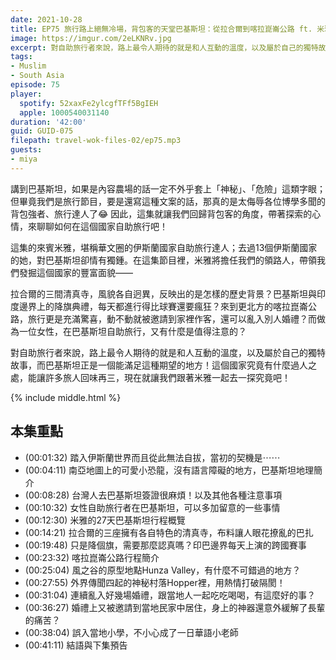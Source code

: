 ```yaml
---
date: 2021-10-28
title: EP75 旅行路上絕無冷場，背包客的天堂巴基斯坦：從拉合爾到喀拉崑崙公路 ft. 米雅愛旅行
image: https://imgur.com/2eLKNRv.jpg
excerpt: 對自助旅行者來說，路上最令人期待的就是和人互動的溫度，以及屬於自己的獨特故事，而巴基斯坦正是一個能滿足這種期望的地方！這個國家究竟有什麼過人之處，能讓許多旅人回味再三，現在就讓我們跟著米雅一起去一探究竟吧！
tags:
- Muslim
- South Asia
episode: 75
player:
  spotify: 52xaxFe2ylcgfTFf5BgIEH
  apple: 1000540031140
duration: '42:00'
guid: GUID-075
filepath: travel-wok-files-02/ep75.mp3
guests:
- miya
---
```


講到巴基斯坦，如果是內容農場的話一定不外乎套上「神秘」、「危險」這類字眼；但畢竟我們是旅行節目，要是還寫這種文案的話，那真的是太侮辱各位博學多聞的背包強者、旅行達人了😂 因此，這集就讓我們回歸背包客的角度，帶著探索的心情，來聊聊如何在這個國家自助旅行吧！

這集的來賓米雅，堪稱華文圈的伊斯蘭國家自助旅行達人；去過13個伊斯蘭國家的她，對巴基斯坦卻情有獨鍾。在這集節目裡，米雅將擔任我們的領路人，帶領我們發掘這個國家的豐富面貌——

拉合爾的三間清真寺，風貌各自迥異，反映出的是怎樣的歷史背景？巴基斯坦與印度邊界上的降旗典禮，每天都進行得比球賽還要瘋狂？來到更北方的喀拉崑崙公路，旅行更是充滿驚喜，動不動就被邀請到家裡作客，還可以亂入別人婚禮？而做為一位女性，在巴基斯坦自助旅行，又有什麼是值得注意的？

對自助旅行者來說，路上最令人期待的就是和人互動的溫度，以及屬於自己的獨特故事，而巴基斯坦正是一個能滿足這種期望的地方！這個國家究竟有什麼過人之處，能讓許多旅人回味再三，現在就讓我們跟著米雅一起去一探究竟吧！

{% include middle.html %}

## 本集重點

* (00:01:32) 踏入伊斯蘭世界而且從此無法自拔，當初的契機是⋯⋯
* (00:04:11) 南亞地圖上的可愛小恐龍，沒有語言障礙的地方，巴基斯坦地理簡介
* (00:08:28) 台灣人去巴基斯坦簽證很麻煩！以及其他各種注意事項
* (00:10:32) 女性自助旅行者在巴基斯坦，可以多加留意的一些事情
* (00:12:30) 米雅的27天巴基斯坦行程概覽
* (00:14:21) 拉合爾的三座擁有各自特色的清真寺，布料讓人眼花撩亂的巴扎
* (00:19:48) 只是降個旗，需要那麼認真嗎？印巴邊界每天上演的跨國賽事
* (00:23:32) 喀拉崑崙公路行程簡介
* (00:25:04) 風之谷的原型地點Hunza Valley，有什麼不可錯過的地方？
* (00:27:55) 外界傳聞四起的神秘村落Hopper裡，用熱情打破隔閡！
* (00:31:04) 連續亂入好幾場婚禮，跟當地人一起吃吃喝喝，有這麼好的事？
* (00:36:27) 婚禮上又被邀請到當地民家中居住，身上的神器還意外緩解了長輩的痛苦？
* (00:38:04) 誤入當地小學，不小心成了一日華語小老師
* (00:41:11) 結語與下集預告
